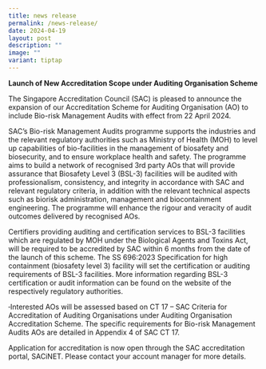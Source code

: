 ```yaml
---
title: news release
permalink: /news-release/
date: 2024-04-19
layout: post
description: ""
image: ""
variant: tiptap
---
```

<p><strong>Launch of New Accreditation Scope under Auditing Organisation Scheme</strong>
</p>
<p>The Singapore Accreditation Council (SAC) is pleased to announce the expansion
of our Accreditation Scheme for Auditing Organisation (AO) to include Bio-risk
Management Audits with effect from 22 April 2024.</p>
<p>SAC’s Bio-risk Management Audits programme supports the industries and
the relevant regulatory authorities such as Ministry of Health (MOH) to
level up capabilities of bio-facilities in the management of biosafety
and biosecurity, and to ensure workplace health and safety. The programme
aims to build a network of recognised 3rd party AOs that will provide assurance
that Biosafety Level 3 (BSL-3) facilities will be audited with professionalism,
consistency, and integrity in accordance with SAC and relevant regulatory
criteria, in addition with the relevant technical aspects such as biorisk
administration, management and biocontainment engineering. The programme
will enhance the rigour and veracity of audit outcomes delivered by recognised
AOs.</p>
<p>Certifiers providing auditing and certification services to BSL-3 facilities
which are regulated by MOH under the Biological Agents and Toxins Act,
will be required to be accredited by SAC within 6 months from the date
of the launch of this scheme. The SS 696:2023 Specification for high containment
(biosafety level 3) facility will set the certification or auditing requirements
of BSL-3 facilities. More information regarding BSL-3 certification or
audit information can be found on the website of the respectively regulatory
authorities. &nbsp;</p>
<p><s>&nbsp;</s>Interested AOs will be assessed based on CT 17 – SAC Criteria
for Accreditation of Auditing Organisations under Auditing Organisation
Accreditation Scheme. The specific requirements for Bio-risk Management
Audits AOs are detailed in Appendix 4 of SAC CT 17.</p>
<p>Application for accreditation is now open through the SAC accreditation
portal, SACiNET. Please contact your account manager for more details.</p>